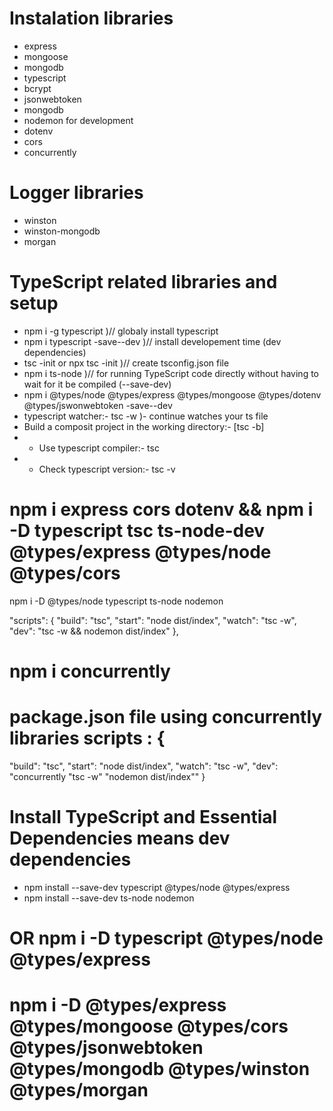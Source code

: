 
# Instalation libraries
- express
- mongoose
- mongodb
- typescript
- bcrypt
- jsonwebtoken
- mongodb
- nodemon for development
- dotenv
- cors
- concurrently

# Logger libraries
- winston
- winston-mongodb
- morgan


# TypeScript related libraries and setup

- npm i -g typescript )// globaly install typescript
- npm i typescript -save--dev )// install developement time (dev dependencies)
- tsc -init or npx tsc -init )// create tsconfig.json file
- npm i ts-node )// for running TypeScript code directly without having to wait for it be compiled (--save-dev)
- npm i @types/node @types/express @types/mongoose @types/dotenv @types/jswonwebtoken -save--dev
- typescript watcher:- tsc -w )- continue watches your ts file
- Build a composit project in the working directory:- [tsc -b]
- - Use typescript compiler:- tsc
- - Check typescript version:- tsc -v


# npm i express cors dotenv && npm i -D typescript tsc ts-node-dev @types/express @types/node @types/cors

npm i -D @types/node typescript ts-node nodemon

"scripts": {
"build": "tsc",
"start": "node dist/index",
"watch": "tsc -w",
"dev": "tsc -w && nodemon dist/index"
},

# npm i concurrently
# package.json file using concurrently libraries scripts : {
"build": "tsc",
"start": "node dist/index",
"watch": "tsc -w",
"dev": "concurrently \"tsc -w\" \"nodemon dist/index\""
}

<!-- "dev":"concurrently \"tsc -w\" \"nodemon dist/index\"", -->


# Install TypeScript and Essential Dependencies means dev dependencies

- npm install --save-dev typescript @types/node @types/express
- npm install --save-dev ts-node nodemon

# OR npm i -D typescript @types/node @types/express

# npm i -D @types/express @types/mongoose @types/cors @types/jsonwebtoken @types/mongodb @types/winston @types/morgan
